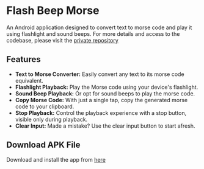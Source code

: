 # Flash Beep Morse

An Android application designed to convert text to morse code and play it using flashlight and sound beeps. For more details and access to the codebase, please visit the [private repository](https://github.com/Akihsi7/Flash_Beep_Morse)

## Features

- **Text to Morse Converter:** Easily convert any text to its morse code equivalent.
- **Flashlight Playback:** Play the Morse code using your device's flashlight.
- **Sound Beep Playback:** Or opt for sound beeps to play the morse code.
- **Copy Morse Code:** With just a single tap, copy the generated morse code to your clipboard.
- **Stop Playback:** Control the playback experience with a stop button, visible only during playback.
- **Clear Input:** Made a mistake? Use the clear input button to start afresh.

## Download APK File

Download and install the app from [here](https://drive.google.com/file/d/1RU_iECpNcSOQWGMMW3hCxzatVEi4JL97/view?usp=sharing)












